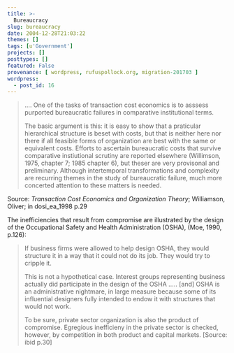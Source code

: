 ```yaml
---
title: >-
  Bureaucracy
slug: bureaucracy
date: 2004-12-28T21:03:22
themes: []
tags: [u'Government']
projects: []
posttypes: []
featured: False
provenance: [ wordpress, rufuspollock.org, migration-201703 ]
wordpress:
  - post_id: 16
---
```


<blockquote>
	<p>
		.... One of the tasks of transaction cost economics is to asssess purported bureaucratic failures in comparative institutional terms.
	</p>
	<p>
		The basic argument is this: it is easy to show that a praticular hierarchical structure is beset with costs, but that is neither here nor there if all feasible forms of organization are best with the same or equivalent costs. Efforts to ascertain bureaucratic costs that survive comparative instiutional scrutiny are reported elsewhere (Willimson, 1975, chapter 7; 1985 chapter 6), but theser are very provisonal and preliminary. Although intertemporal transformations and complexity are recurring themes in the study of bureaucratic failure, much more concerted attention to these matters is needed.
	</p>
</blockquote>
<p>
	Source: <em>Transaction Cost Economics and Organization Theory</em>; Williamson, Oliver; in dosi_ea_1998 p.29
</p>

The inefficiencies that result from compromise are illustrated by the design of the Occupational Safety and Health Administration (OSHA), (Moe, 1990, p.126):

> If business firms were allowed to help design OSHA, they would structure it in a way that it could not do its job. They would try to cripple it.
>
> This is not a hypothetical case. Interest groups representing business actually did participate in the design of the OSHA ..... [and] OSHA is an administrative nightmare, in large measure because some of its influential designers fully intended to endow it with structures that would not work.
>
> To be sure, private sector organization is also the product of compromise. Egregious inefficieny in the private sector is checked, however, by competition in both product and capital markets. [Source: ibid p.30]


